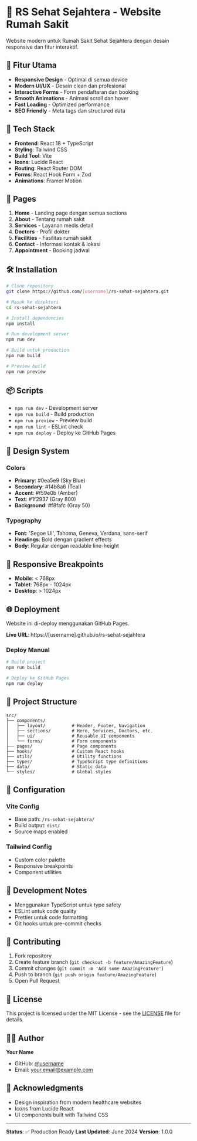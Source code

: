 # 🏥 RS Sehat Sejahtera - Website Rumah Sakit

Website modern untuk Rumah Sakit Sehat Sejahtera dengan desain responsive dan fitur interaktif.

## 🌟 Fitur Utama

- **Responsive Design** - Optimal di semua device
- **Modern UI/UX** - Desain clean dan profesional
- **Interactive Forms** - Form pendaftaran dan booking
- **Smooth Animations** - Animasi scroll dan hover
- **Fast Loading** - Optimized performance
- **SEO Friendly** - Meta tags dan structured data

## 🚀 Tech Stack

- **Frontend**: React 18 + TypeScript
- **Styling**: Tailwind CSS
- **Build Tool**: Vite
- **Icons**: Lucide React
- **Routing**: React Router DOM
- **Forms**: React Hook Form + Zod
- **Animations**: Framer Motion

## 📱 Pages

1. **Home** - Landing page dengan semua sections
2. **About** - Tentang rumah sakit
3. **Services** - Layanan medis detail
4. **Doctors** - Profil dokter
5. **Facilities** - Fasilitas rumah sakit
6. **Contact** - Informasi kontak & lokasi
7. **Appointment** - Booking jadwal

## 🛠️ Installation

```bash
# Clone repository
git clone https://github.com/[username]/rs-sehat-sejahtera.git

# Masuk ke direktori
cd rs-sehat-sejahtera

# Install dependencies
npm install

# Run development server
npm run dev

# Build untuk production
npm run build

# Preview build
npm run preview
```

## 📦 Scripts

- `npm run dev` - Development server
- `npm run build` - Build production
- `npm run preview` - Preview build
- `npm run lint` - ESLint check
- `npm run deploy` - Deploy ke GitHub Pages

## 🎨 Design System

### Colors
- **Primary**: #0ea5e9 (Sky Blue)
- **Secondary**: #14b8a6 (Teal)
- **Accent**: #f59e0b (Amber)
- **Text**: #1f2937 (Gray 800)
- **Background**: #f8fafc (Gray 50)

### Typography
- **Font**: 'Segoe UI', Tahoma, Geneva, Verdana, sans-serif
- **Headings**: Bold dengan gradient effects
- **Body**: Regular dengan readable line-height

## 📱 Responsive Breakpoints

- **Mobile**: < 768px
- **Tablet**: 768px - 1024px
- **Desktop**: > 1024px

## 🌐 Deployment

Website ini di-deploy menggunakan GitHub Pages.

**Live URL**: https://[username].github.io/rs-sehat-sejahtera

### Deploy Manual

```bash
# Build project
npm run build

# Deploy ke GitHub Pages
npm run deploy
```

## 📁 Project Structure

```
src/
├── components/
│   ├── layout/          # Header, Footer, Navigation
│   ├── sections/        # Hero, Services, Doctors, etc.
│   ├── ui/              # Reusable UI components
│   └── forms/           # Form components
├── pages/               # Page components
├── hooks/               # Custom React hooks
├── utils/               # Utility functions
├── types/               # TypeScript type definitions
├── data/                # Static data
└── styles/              # Global styles
```

## 🔧 Configuration

### Vite Config
- Base path: `/rs-sehat-sejahtera/`
- Build output: `dist/`
- Source maps enabled

### Tailwind Config
- Custom color palette
- Responsive breakpoints
- Component utilities

## 📝 Development Notes

- Menggunakan TypeScript untuk type safety
- ESLint untuk code quality
- Prettier untuk code formatting
- Git hooks untuk pre-commit checks

## 🤝 Contributing

1. Fork repository
2. Create feature branch (`git checkout -b feature/AmazingFeature`)
3. Commit changes (`git commit -m 'Add some AmazingFeature'`)
4. Push to branch (`git push origin feature/AmazingFeature`)
5. Open Pull Request

## 📄 License

This project is licensed under the MIT License - see the [LICENSE](LICENSE) file for details.

## 👨‍💻 Author

**Your Name**
- GitHub: [@username](https://github.com/username)
- Email: your.email@example.com

## 🙏 Acknowledgments

- Design inspiration from modern healthcare websites
- Icons from Lucide React
- UI components built with Tailwind CSS

---

**Status**: ✅ Production Ready
**Last Updated**: June 2024
**Version**: 1.0.0 
